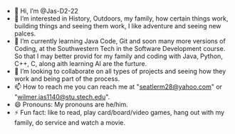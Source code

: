 - 👋 Hi, I’m @Jas-D2-22
- 👀 I’m interested in History, Outdoors, my family, how certain things work, building things and seeing them work, I like adventure and seeing new palces.
- 🌱 I’m currently learning Java Code, Git and soon many more versions of Coding, at the Southwestern Tech in the Software Development course.  So that I may better provid for my family and coding with Java, Python, C++, C, along aith learning AI are the furture.
- 💞️ I’m looking to collaborate on all types of projects and seeing how they work and being part of the process.
- 📫 How to reach me you can reach me at "seatlerm28@yahoo.com" or "wilmer.jas1140@stu.stech.edu".
- 😄 Pronouns: My pronouns are he/him.
- ⚡ Fun fact: like to read, play card/board/video games, hang out with my family, do service and watch a movie.

<!---
Jas-D2-22/Jas-D2-22 is a ✨ special ✨ repository because its `README.md` (this file) appears on your GitHub profile.
You can click the Preview link to take a look at your changes.
--->
